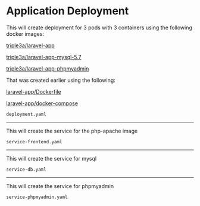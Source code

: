 # Application Deployment

This will create deployment for 3 pods with 3 containers using the following docker images:

[triple3a/laravel-app](https://hub.docker.com/repository/docker/triple3a/laravel-app)

[triple3a/laravel-app-mysql-5.7](https://hub.docker.com/repository/docker/triple3a/laravel-app-mysql-5.7)

[triple3a/laravel-app-phpmyadmin](https://hub.docker.com/repository/docker/triple3a/laravel-app-phpmyadmin)

That was created earlier using the following:

[laravel-app/Dockerfile](https://github.com/johnbedeir/e-conomic/blob/dev/laravel-app/Dockerfile)

[laravel-app/docker-compose](https://github.com/johnbedeir/e-conomic/blob/dev/laravel-app/docker-compose.yml)

```
deployment.yaml
```

---

This will create the service for the php-apache image

```
service-frontend.yaml
```

---

This will create the service for mysql

```
service-db.yaml
```

---

This will create the service for phpmyadmin

```
service-phpmyadmin.yaml
```

